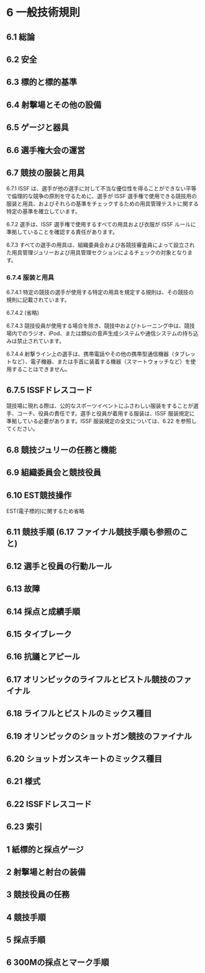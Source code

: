 # 6 一般技術規則

## 6.1 総論

## 6.2 安全

## 6.3 標的と標的基準

## 6.4 射撃場とその他の設備

## 6.5 ゲージと器具

## 6.6 選手権大会の運営

## 6.7 競技の服装と用具

6.7.1 ISSF は、選手が他の選手に対して不当な優位性を得ることができない平等で倫理的な競争の原則を守るために、選手が ISSF 選手権で使用できる競技用の服装と用具、およびそれらの基準をチェックするための用具管理テストに関する特定の基準を確立しています。

6.7.2 選手は、ISSF 選手権で使用するすべての用具および衣服が ISSF ルールに準拠していることを確認する責任があります。

6.7.3 すべての選手の用具は、組織委員会および各競技審査員によって設立された用具管理ジュリーおよび用具管理セクションによるチェックの対象となります。

### 6.7.4 服装と用具

6.7.4.1 特定の競技の選手が使用する特定の用具を規定する規則は、その競技の規則に記載されています。

6.7.4.2 (省略)

6.7.4.3 競技役員が使用する場合を除き、競技中およびトレーニング中は、競技場内でのラジオ、iPod、または類似の音声生成システムや通信システムの持ち込みは禁止されています。

6.7.4.4 射撃ライン上の選手は、携帯電話やその他の携帯型通信機器（タブレットなど）、電子機器、または手首に装着する機器（スマートウォッチなど）を使用することはできません。

## 6.7.5 ISSFドレスコード

競技場に現れる際は、公的なスポーツイベントにふさわしい服装をすることが選手、コーチ、役員の責任です。選手と役員が着用する服装は、ISSF 服装規定に準拠している必要があります。ISSF 服装規定の全文については、6.22 を参照してください。

## 6.8 競技ジュリーの任務と機能

## 6.9 組織委員会と競技役員

## 6.10 EST競技操作

EST(電子標的)に関するため省略

## 6.11 競技手順 (6.17 ファイナル競技手順も参照のこと)

## 6.12 選手と役員の行動ルール

## 6.13 故障

## 6.14 採点と成績手順

## 6.15 タイブレーク

## 6.16 抗議とアピール

## 6.17 オリンピックのライフルとピストル競技のファイナル

## 6.18 ライフルとピストルのミックス種目

## 6.19 オリンピックのショットガン競技のファイナル

## 6.20 ショットガンスキートのミックス種目

## 6.21 様式

## 6.22 ISSFドレスコード

## 6.23 索引

## 1 紙標的と採点ゲージ

## 2 射撃場と射台の装備

## 3 競技役員の任務

## 4 競技手順

## 5 採点手順

## 6 300Mの採点とマーク手順
